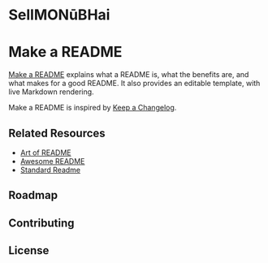# SellMONūBHai
# Make a README


[Make a README](https://makeareadme.com) explains what a README is, what the
benefits are, and what makes for a good README. It also provides an editable
template, with live Markdown rendering.


Make a README is inspired by [Keep a Changelog](http://keepachangelog.com/).

## Related Resources

- [Art of README](https://github.com/noffle/art-of-readme)
- [Awesome README](https://github.com/matiassingers/awesome-readme)
- [Standard Readme](https://github.com/RichardLitt/standard-readme)

## Roadmap

## Contributing

## License

